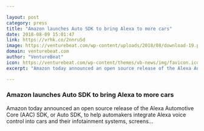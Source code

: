 ```yaml
---

layout: post
category: press
title: "Amazon launches Auto SDK to bring Alexa to more cars"
date: 2018-08-09 15:01:47
link: https://vrhk.co/2nnruSd
image: https://venturebeat.com/wp-content/uploads/2018/08/download-19.png?fit=1280%2C720&strip=all
domain: venturebeat.com
author: "VentureBeat"
icon: https://venturebeat.com/wp-content/themes/vb-news/img/favicon.ico
excerpt: "Amazon today announced an open source release of the Alexa Automotive Core (AAC) SDK, or Auto SDK, to help automakers integrate Alexa voice control into cars and their infotainment systems, screens…"

---
```


### Amazon launches Auto SDK to bring Alexa to more cars

Amazon today announced an open source release of the Alexa Automotive Core (AAC) SDK, or Auto SDK, to help automakers integrate Alexa voice control into cars and their infotainment systems, screens…